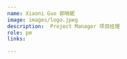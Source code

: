 ```yaml
---
name: Xiaoni Guo 郭晓妮
image: images/logo.jpeg 
description:  Project Manager 项目经理
role: pm
links:  

---
```

